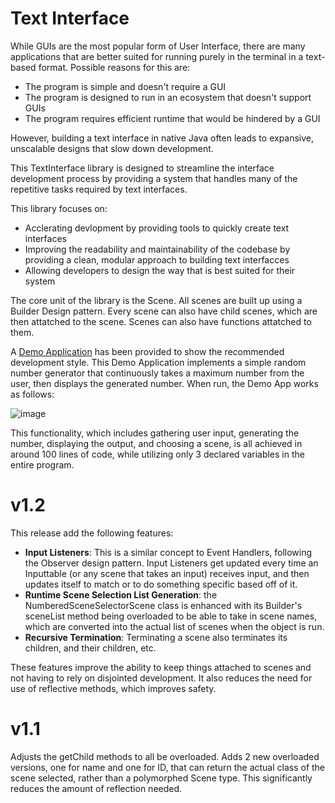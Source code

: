 # Text Interface

While GUIs are the most popular form of User Interface, there are many applications that are better suited for running purely in the terminal in a text-based format.
Possible reasons for this are:
- The program is simple and doesn't require a GUI
- The program is designed to run in an ecosystem that doesn't support GUIs
- The program requires efficient runtime that would be hindered by a GUI

However, building a text interface in native Java often leads to expansive, unscalable designs that slow down development.

This TextInterface library is designed to streamline the interface development process by providing a system that handles many of the repetitive tasks required by text interfaces.

This library focuses on:
- Acclerating devlopment by providing tools to quickly create text interfaces
- Improving the readability and maintainability of the codebase by providing a clean, modular approach to building text interfacces
- Allowing developers to design the way that is best suited for their system

The core unit of the library is the Scene. All scenes are built up using a Builder Design pattern. Every scene can also have child scenes, which are then attatched to the scene. Scenes can also have functions attatched to them.

A [Demo Application](https://github.com/Caleb-Leavell/TextInterface/blob/main/src/main/java/com/calebleavell/textinterface/DemoApp.java) has been provided to show the recommended development style.
This Demo Application implements a simple random number generator that continuously takes a maximum number from the user, then displays the generated number.
When run, the Demo App works as follows:

![image](https://github.com/user-attachments/assets/098fda3e-3c05-4b27-8b6d-0b124ecfb720)

This functionality, which includes gathering user input, generating the number, displaying the output, and choosing a scene, is all achieved in around 100 lines of code, while utilizing only 3 
declared variables in the entire program.

# v1.2
This release add the following features:

- **Input Listeners**: This is a similar concept to Event Handlers, following the Observer design pattern. Input Listeners get updated every time an Inputtable (or any scene that takes an input) receives input, and then updates itself to match or to do something specific based off of it.
- **Runtime Scene Selection List Generation**: the NumberedSceneSelectorScene class is enhanced with its Builder's sceneList method being overloaded to be able to take in scene names, which are converted into the actual list of scenes when the object is run.
- **Recursive Termination**: Terminating a scene also terminates its children, and their children, etc.

These features improve the ability to keep things attached to scenes and not having to rely on disjointed development. It also reduces the need for use of reflective methods, which improves safety.

# v1.1
Adjusts the getChild methods to all be overloaded. Adds 2 new overloaded versions, one for name and one for ID, that can return the actual class of the scene selected, rather than a polymorphed Scene type. This significantly reduces the amount of reflection needed.
